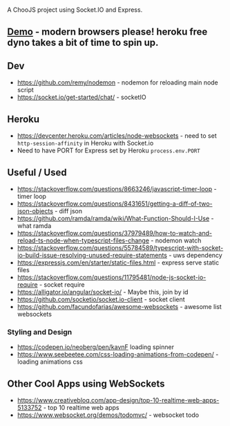 #
A ChooJS project using Socket.IO and Express.

## [Demo](https://choo-socket.herokuapp.com/) - modern browsers please! heroku free dyno takes a bit of time to spin up.

## Dev
- https://github.com/remy/nodemon - nodemon for reloading main node script
- https://socket.io/get-started/chat/ - socketIO

## Heroku
- <https://devcenter.heroku.com/articles/node-websockets> - need to set `http-session-affinity` in Heroku with Socket.io
- Need to have PORT for Express set by Heroku `process.env.PORT`

## Useful / Used
- <https://stackoverflow.com/questions/8663246/javascript-timer-loop> - timer loop
- <https://stackoverflow.com/questions/8431651/getting-a-diff-of-two-json-objects> - diff json
- <https://github.com/ramda/ramda/wiki/What-Function-Should-I-Use> - what ramda
- <https://stackoverflow.com/questions/37979489/how-to-watch-and-reload-ts-node-when-typescript-files-change> - nodemon watch
- <https://stackoverflow.com/questions/55784589/typescript-with-socket-io-build-issue-resolving-unused-require-statements> - uws dependency
- <https://expressjs.com/en/starter/static-files.html> - express serve static files
- <https://stackoverflow.com/questions/11795481/node-js-socket-io-require> - socket require
- <https://alligator.io/angular/socket-io/> - Maybe this, join by id
- <https://github.com/socketio/socket.io-client> - socket client
- <https://github.com/facundofarias/awesome-websockets> - awesome list websockets

### Styling and Design 
- <https://codepen.io/neoberg/pen/kavnF> loading spinner
- <https://www.seebeetee.com/css-loading-animations-from-codepen/> - loading animations css

## Other Cool Apps using WebSockets
- <https://www.creativebloq.com/app-design/top-10-realtime-web-apps-5133752> - top 10 realtime web apps
- <https://www.websocket.org/demos/todomvc/> - websocket todo
